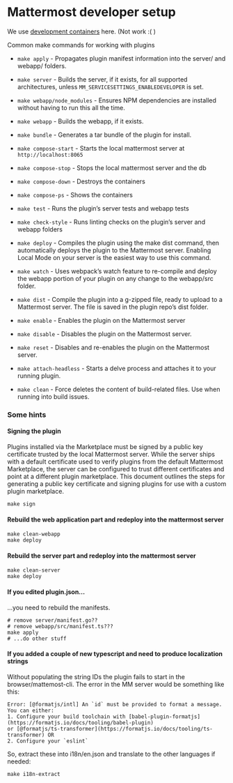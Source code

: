 # Mattermost developer setup

We use [development containers](https://containers.dev/) here. (Not work :( )

Common make commands for working with plugins 

- `make apply` - Propagates plugin manifest information into the server/ and webapp/ folders.
- `make server` - Builds the server, if it exists, for all supported architectures, unless `MM_SERVICESETTINGS_ENABLEDEVELOPER` is set.
- `make webapp/node_modules` - Ensures NPM dependencies are installed without having to run this all the time.
- `make webapp` - Builds the webapp, if it exists.
- `make bundle` - Generates a tar bundle of the plugin for install.

- `make compose-start` - Starts the local mattermost server at `http://localhost:8065`
- `make compose-stop` - Stops the local mattermost server and the db
- `make compose-down` - Destroys the containers
- `make compose-ps` - Shows the containers

- `make test` - Runs the plugin’s server tests and webapp tests
- `make check-style` - Runs linting checks on the plugin’s server and webapp folders
- `make deploy` - Compiles the plugin using the make dist command, then automatically deploys the plugin to the Mattermost server. Enabling Local Mode on your server is the easiest way to use this command.
- `make watch` - Uses webpack’s watch feature to re-compile and deploy the webapp portion of your plugin on any change to the webapp/src folder.
- `make dist` - Compile the plugin into a g-zipped file, ready to upload to a Mattermost server. The file is saved in the plugin repo’s dist folder.
- `make enable` - Enables the plugin on the Mattermost server
- `make disable` - Disables the plugin on the Mattermost server.
- `make reset` - Disables and re-enables the plugin on the Mattermost server.
- `make attach-headless` - Starts a delve process and attaches it to your running plugin.
- `make clean` - Force deletes the content of build-related files. Use when running into build issues.

### Some hints

#### Signing the plugin
Plugins installed via the Marketplace must be signed by a public key certificate trusted by the local Mattermost server.
While the server ships with a default certificate used to verify plugins from the default Mattermost Marketplace, 
the server can be configured to trust different certificates and point at a different plugin marketplace. 
This document outlines the steps for generating a public key certificate and signing plugins for use with a custom 
plugin marketplace.

```shell
make sign
```

#### Rebuild the web application part and redeploy into the mattermost server
```shell
make clean-webapp
make deploy
```

#### Rebuild the server part and redeploy into the mattermost server
```shell
make clean-server
make deploy
```

#### If you edited plugin.json...
...you need to rebuild the manifests.
```shell
# remove server/manifest.go??
# remove webapp/src/manifest.ts???
make apply
# ...do other stuff
```

#### If you added a couple of new typescript and need to produce localization strings
Without populating the string IDs the plugin fails to start in the browser/mattemost-cli. The error in the MM server would
be something like this:
```
Error: [@formatjs/intl] An `id` must be provided to format a message. You can either:
1. Configure your build toolchain with [babel-plugin-formatjs](https://formatjs.io/docs/tooling/babel-plugin)
or [@formatjs/ts-transformer](https://formatjs.io/docs/tooling/ts-transformer) OR
2. Configure your `eslint`
```

So, extract these into i18n/en.json and translate to the other languages if needed:
```shell
make i18n-extract
```
